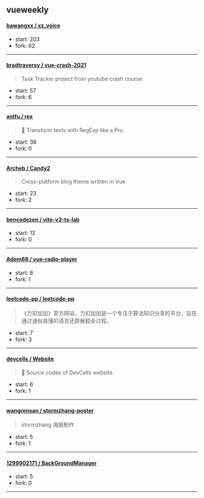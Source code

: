 ## vueweekly

#### [bawangxx / xz_voice](https://github.com/bawangxx/xz_voice)

> 

+ start: 203
+ fork: 62

----


#### [bradtraversy / vue-crash-2021](https://github.com/bradtraversy/vue-crash-2021)

> Task Tracker project from youtube crash course

+ start: 57
+ fork: 6

----


#### [antfu / rex](https://github.com/antfu/rex)

> 📑 Transform texts with RegExp like a Pro.

+ start: 36
+ fork: 0

----


#### [Archeb / Candy2](https://github.com/Archeb/Candy2)

> Cross-platform blog theme written in Vue

+ start: 23
+ fork: 2

----


#### [bencodezen / vite-v3-ts-lab](https://github.com/bencodezen/vite-v3-ts-lab)

> 

+ start: 12
+ fork: 0

----


#### [Adem68 / vue-radio-player](https://github.com/Adem68/vue-radio-player)

> 

+ start: 8
+ fork: 1

----


#### [leetcode-pp / leetcode-pp](https://github.com/leetcode-pp/leetcode-pp)

> 《力扣加加》官方网站，力扣加加是一个专注于算法知识分享的平台，旨在通过通俗易懂的语言还原解题全过程。

+ start: 7
+ fork: 3

----


#### [devcells / Website](https://github.com/devcells/Website)

> 📂 Source codes of DevCells website.

+ start: 6
+ fork: 1

----


#### [wangrensan / stormzhang-poster](https://github.com/wangrensan/stormzhang-poster)

> stormzhang 海报制作

+ start: 5
+ fork: 1

----


#### [1299902171 / BackGroundManager](https://github.com/1299902171/BackGroundManager)

> 

+ start: 5
+ fork: 0

----

